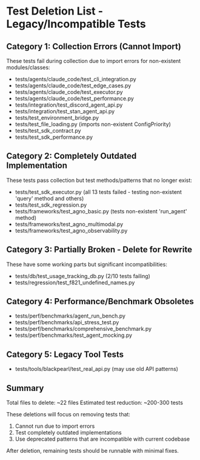 # Test Deletion List - Legacy/Incompatible Tests

## Category 1: Collection Errors (Cannot Import)
These tests fail during collection due to import errors for non-existent modules/classes:

- tests/agents/claude_code/test_cli_integration.py
- tests/agents/claude_code/test_edge_cases.py  
- tests/agents/claude_code/test_executor.py
- tests/agents/claude_code/test_performance.py
- tests/integration/test_discord_agent_api.py
- tests/integration/test_stan_agent_api.py
- tests/test_environment_bridge.py
- tests/test_file_loading.py (imports non-existent ConfigPriority)
- tests/test_sdk_contract.py
- tests/test_sdk_performance.py

## Category 2: Completely Outdated Implementation
These tests pass collection but test methods/patterns that no longer exist:

- tests/test_sdk_executor.py (all 13 tests failed - testing non-existent 'query' method and others)
- tests/test_sdk_regression.py
- tests/frameworks/test_agno_basic.py (tests non-existent 'run_agent' method)
- tests/frameworks/test_agno_multimodal.py
- tests/frameworks/test_agno_observability.py

## Category 3: Partially Broken - Delete for Rewrite
These have some working parts but significant incompatibilities:

- tests/db/test_usage_tracking_db.py (2/10 tests failing)
- tests/regression/test_f821_undefined_names.py

## Category 4: Performance/Benchmark Obsoletes
- tests/perf/benchmarks/agent_run_bench.py
- tests/perf/benchmarks/api_stress_test.py  
- tests/perf/benchmarks/comprehensive_benchmark.py
- tests/perf/benchmarks/test_agent_mocking.py

## Category 5: Legacy Tool Tests
- tests/tools/blackpearl/test_real_api.py (may use old API patterns)

## Summary
Total files to delete: ~22 files
Estimated test reduction: ~200-300 tests

These deletions will focus on removing tests that:
1. Cannot run due to import errors
2. Test completely outdated implementations  
3. Use deprecated patterns that are incompatible with current codebase

After deletion, remaining tests should be runnable with minimal fixes.